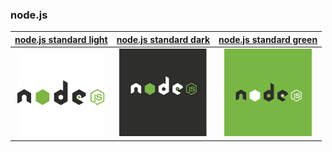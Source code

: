 ### node.js

| [node.js standard light](http://nodejs.org/) | [node.js standard dark](http://nodejs.org/) | [node.js standard green](http://nodejs.org/)
|:---:|:---:|:---:|
| <a href="nodejs.org"><img width=140 src="nodejs-standard/light-256x256.png" alt="node.js standard light"></a> | <a href="nodejs.org"><img width=140 src="nodejs-standard/dark-256x256.png" alt="node.js standard dark"></a> | <a href="nodejs.org"><img width=140 src="nodejs-standard/green-256x256.png" alt="node.js standard green"></a> |
